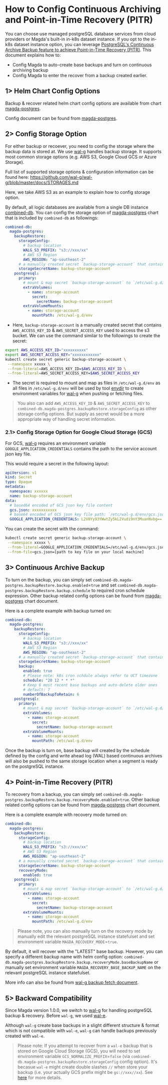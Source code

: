 # How to Config Continuous Archiving and Point-in-Time Recovery (PITR)

You can choose use managed postgreSQL database services from cloud providers or Magda's built-in in-k8s dataset instance. If you opt to the in-k8s dataset instance option, you can leverage [PostgreSQL's Continuous Archive Backup feature to achieve Point-in-Time Recovery (PITR)](https://www.postgresql.org/docs/13/continuous-archiving.html). This document explains how to:

- Config Magda to auto-create base backups and turn on continuous archiving backup
- Config Magda to enter the recover from a backup created earlier.

## 1> Helm Chart Config Options

Backup & recover related helm chart config options are available from chart [magda-postgres](../../deploy/helm/internal-charts/magda-postgres).

Config document can be found from [magda-postgres](../../deploy/helm/internal-charts/magda-postgres).

## 2> Config Storage Option

For either backup or recoever, you need to config the storage where the backup data is stored at. We use [wal-g](https://github.com/wal-g/wal-g) handles backup storage. It supports most common storage options (e.g. AWS S3, Google Cloud GCS or Azure Storage).

Full list of supported storage options & configuration information can be found here: https://github.com/wal-g/wal-g/blob/master/docs/STORAGES.md

Here, we take AWS S3 as an example to explain how to config storage option.

By default, all logic databases are available from a single DB instance [combined-db](../../deploy/helm/internal-charts/combined-db). You can config the storage option of [magda-postgres](../../deploy/helm/internal-charts/magda-postgres) chart that is included by `combined-db` as followings:

```yaml
combined-db:
  magda-postgres:
    backupRestore:
      storageConfig:
        # backup location
        WALG_S3_PREFIX: "s3://xxx/xx"
        # AWS S3 Region
        AWS_REGION: "ap-southeast-2"
      # a manually created secret `backup-storage-account` that contains `AWS_ACCESS_KEY_ID` & `AWS_SECRET_ACCESS_KEY`
      storageSecretName: backup-storage-account
    postgresql:
      primary:
        # mount & map secret `backup-storage-account` to `/etc/wal-g.d/env`
        extraVolumes:
          - name: storage-account
            secret:
              secretName: backup-storage-account
        extraVolumeMounts:
          - name: storage-account
            mountPath: /etc/wal-g.d/env
```

- Here, `backup-storage-account` is a manually created secret that contains `AWS_ACCESS_KEY_ID` & `AWS_SECRET_ACCESS_KEY` used to access the s3 bucket. We can use the command similar to the followings to create the secret:

```bash
export AWS_ACCESS_KEY_ID="xxxxxxxxxx"
export AWS_SECRET_ACCESS_KEY="xxxxxxxxxxxx"
kubectl create secret generic backup-storage-account \
 --namespace xxxxx \
 --from-literal=AWS_ACCESS_KEY_ID=$AWS_ACCESS_KEY_ID \
 --from-literal=AWS_SECRET_ACCESS_KEY=$AWS_SECRET_ACCESS_KEY
```

- The secret is required to mount and map as files in `/etc/wal-g.d/env` as all files in `/etc/wal-g.d/env` will be used by tool [envdir](http://cr.yp.to/daemontools/envdir.html) to create environment variables for [wal-g](https://github.com/wal-g/wal-g) when pushing or fetching files.

> You also can add `AWS_ACCESS_KEY_ID` & `AWS_SECRET_ACCESS_KEY` to `combined-db.magda-postgres.backupRestore.storageConfig` as other storage config options. But supply as secret would be a more appropriate way of handling secret information.

### 2.1> Config Storage Option for Google Cloud Storage (GCS)

For GCS, [wal-g](https://github.com/wal-g/wal-g/blob/master/docs/STORAGES.md#gcs) requires an environment variable `GOOGLE_APPLICATION_CREDENTIALS` contains the path to the service account json key file.

This would require a secret in the following layout:

```yaml
apiVersion: v1
kind: Secret
type: Opaque
metadata:
  namespace: xxxxxx
  name: backup-storage-account
data:
  # based64 encoded of GCS json key file content
  gcs.json: xxxxxxxxxxx
  # base64 encoded of GCS json key file path: `/etc/wal-g.d/env/gcs.json`
  GOOGLE_APPLICATION_CREDENTIALS: L2V0Yy93YWwtZy5kL2Vudi9nY3MuanNvbg==
```

You can create the secret with the command:

```bash
kubectl create secret generic backup-storage-account \
 --namespace xxxxx \
 --from-literal=GOOGLE_APPLICATION_CREDENTIALS=/etc/wal-g.d/env/gcs.json \
 --from-file=gcs.json=[path to key file on your local machine]
```

## 3> Continuous Archive Backup

To turn on the backup, you can simply set `combined-db.magda-postgres.backupRestore.backup.enabled`=`true` and set `combined-db.magda-postgres.backupRestore.backup.schedule` to required cron schedule expression. Other backup related config options can be found from [magda-postgres](../../deploy/helm/internal-charts/magda-postgres) chart document.

Here is a complete example with backup turned on:

```yaml
combined-db:
  magda-postgres:
    backupRestore:
      storageConfig:
        # backup location
        WALG_S3_PREFIX: "s3://xxx/xx"
        # AWS S3 Region
        AWS_REGION: "ap-southeast-2"
      # a manually created secret `backup-storage-account` that contains `AWS_ACCESS_KEY_ID` & `AWS_SECRET_ACCESS_KEY`
      storageSecretName: backup-storage-account
      backup:
        enabled: true
        # Please note: k8s cron schdule always refer to UCT timezone
        schedule: "20 12 * * *"
        # Keep 6 most recent base backups and auto-delete older ones
        # default: 7
        numberOfBackupToRetain: 6
    postgresql:
      primary:
        # mount & map secret `backup-storage-account` to `/etc/wal-g.d/env`
        extraVolumes:
          - name: storage-account
            secret:
              secretName: backup-storage-account
        extraVolumeMounts:
          - name: storage-account
            mountPath: /etc/wal-g.d/env
```

Once the backup is turn on, base backup will created by the schedule defined by the config and write ahead log (WAL) based continuous archives will also be pushed to the same storage location when a segment is ready on the postgreSQL instance.

## 4> Point-in-Time Recovery (PITR)

To recovery from a backup, you can simply set `combined-db.magda-postgres.backupRestore.backup.recoveryMode.enabled`=`true`. Other backup related config options can be found from [magda-postgres](../../deploy/helm/internal-charts/magda-postgres) chart document.

Here is a complete example with recovery mode turned on:

```yaml
combined-db:
  magda-postgres:
    backupRestore:
      storageConfig:
        # backup location
        WALG_S3_PREFIX: "s3://xxx/xx"
        # AWS S3 Region
        AWS_REGION: "ap-southeast-2"
      # a manually created secret `backup-storage-account` that contains `AWS_ACCESS_KEY_ID` & `AWS_SECRET_ACCESS_KEY`
      storageSecretName: backup-storage-account
      recoveryMode:
        enabled: true
    postgresql:
      primary:
        # mount & map secret `backup-storage-account` to `/etc/wal-g.d/env`
        extraVolumes:
          - name: storage-account
            secret:
              secretName: backup-storage-account
        extraVolumeMounts:
          - name: storage-account
            mountPath: /etc/wal-g.d/env
```

> Please note, you can also manually turn on the recovery mode by manually edit the relevant postgreSQL instance statefulset and set environment variable `MAGDA_RECOVERY_MODE`=`true`.

By default, it will recover with the "LATEST" base backup. However, you can specify a different backup name with helm config option: `combined-db.magda-postgres.backupRestore.backup.recoveryMode.baseBackupName` or manually set environment variable `MAGDA_RECOVERY_BASE_BACKUP_NAME` on the relevant postgreSQL instance statefulset.

More info can also be found from [wal-g backup fetch document](https://github.com/wal-g/wal-g/blob/master/docs/PostgreSQL.md#backup-fetch).

## 5> Backward Compatibility

Since Magda version 1.0.0, we switch to [wal-g](https://github.com/wal-g) for handling postgreSQL backup & recovery. Before `wal-g`, we used [wal-e](https://github.com/wal-e/wal-e).

Although `wal-g` create base backups in a slight different structure & format which is not compatibile with `wal-e`, `wal-g` can handle backups previously created with `wal-e`.

> Please note: If you attempt to recover from a `wal-e` backup that is stored on Google Cloud Storage (GCS), you will need to set environment variable `GCS_NORMALIZE_PREFIX`=`false` (via `combined-db.magda-postgres.backupRestore.storageConfig` config option). It's becasue `wal-e` might create double slashes `//` when store your backup (i.e. your actually GCS prefix might be `gs://xxx//xx`). See [here](https://github.com/wal-g/wal-g/blob/master/docs/STORAGES.md#gcs) for more details.
